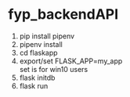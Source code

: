 # fyp_backendAPI

1. pip install pipenv
2. pipenv install
3. cd flaskapp
4. export/set FLASK_APP=my_app <br>
set is for win10 users
5. flask initdb
6. flask run
